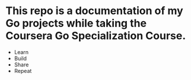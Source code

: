 # This repo is a documentation of my Go projects while taking the Coursera Go Specialization Course.

- Learn
- Build
- Share
- Repeat